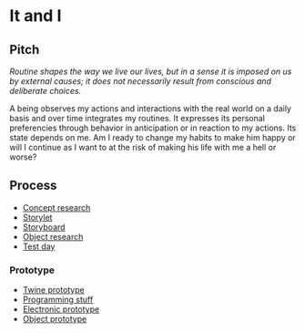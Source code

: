 # It and I

## Pitch

*Routine shapes the way we live our lives, but in a sense it is imposed on us by external causes; it does not necessarily result from conscious and deliberate choices.*

A being observes my actions and interactions with the real world on a daily basis and over time integrates my routines. It expresses its personal preferencies through behavior in anticipation or in reaction to my actions. Its state depends on me. Am I ready to change my habits to make him happy or will I continue as I want to at the risk of making his life with me a hell or worse?

## Process

- [Concept research](../process/2022-12-04-concept-research.md)
- [Storylet](../process/2022-11-28-storylet.md)
- [Storyboard](../process/2022-12-13-storyboard.md)
- [Object research](../process/2022-12-06-object-research.md)
- [Test day](../process/2022-12-21-testday.md)

### Prototype

- [Twine prototype](../prototypes/twine/It_and_I-v3.html)
- [Programming stuff](../code/README.md)
- [Electronic prototype](../prototypes/electronics/2023-01-06-electro-proto.md)
- [Object prototype](../prototypes/object/2023-01-16-object-prototyping.md)